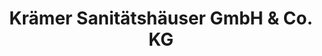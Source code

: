 ---
title: "Krämer Sanitätshäuser GmbH & Co. KG"
url: /kropp/kraemer-sanitaetshaeuser-gmbh-und-co-kg/
shop: Sanitätshaus
---